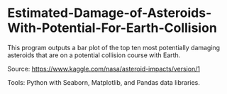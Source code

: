 # Estimated-Damage-of-Asteroids-With-Potential-For-Earth-Collision
This program outputs a bar plot of the top ten most potentially damaging asteroids that are on a potential collision course with Earth. 

Source: https://www.kaggle.com/nasa/asteroid-impacts/version/1

Tools: Python with Seaborn, Matplotlib, and Pandas data libraries. 

